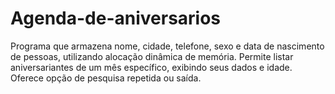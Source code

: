 # Agenda-de-aniversarios
Programa que armazena nome, cidade, telefone, sexo e data de nascimento de pessoas, utilizando alocação dinâmica de memória. Permite listar aniversariantes de um mês específico, exibindo seus dados e idade. Oferece opção de pesquisa repetida ou saída.
